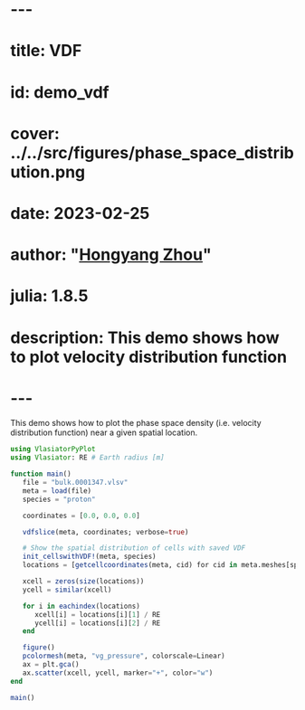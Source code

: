 # ---
# title: VDF
# id: demo_vdf
# cover: ../../src/figures/phase_space_distribution.png
# date: 2023-02-25
# author: "[Hongyang Zhou](https://github.com/henry2004y)"
# julia: 1.8.5
# description: This demo shows how to plot velocity distribution function
# ---

This demo shows how to plot the phase space density (i.e. velocity distribution function) near a given spatial location.
```julia
using VlasiatorPyPlot
using Vlasiator: RE # Earth radius [m]

function main()
   file = "bulk.0001347.vlsv"
   meta = load(file)
   species = "proton"

   coordinates = [0.0, 0.0, 0.0]

   vdfslice(meta, coordinates; verbose=true)

   # Show the spatial distribution of cells with saved VDF
   init_cellswithVDF!(meta, species)
   locations = [getcellcoordinates(meta, cid) for cid in meta.meshes[species].cellwithVDF]

   xcell = zeros(size(locations))
   ycell = similar(xcell)

   for i in eachindex(locations)
      xcell[i] = locations[i][1] / RE
      ycell[i] = locations[i][2] / RE
   end

   figure()
   pcolormesh(meta, "vg_pressure", colorscale=Linear)
   ax = plt.gca()
   ax.scatter(xcell, ycell, marker="+", color="w")
end

main()
```